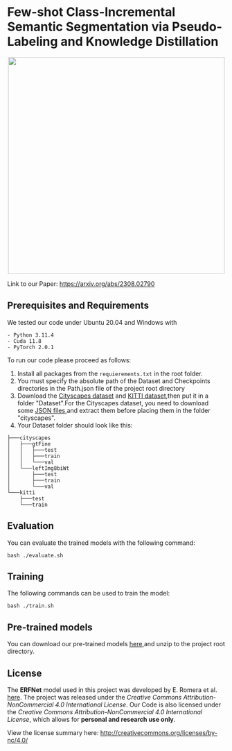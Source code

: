 # Few-shot Class-Incremental Semantic Segmentation via Pseudo-Labeling and Knowledge Distillation

<!-- ![overview](./imgs/overview.svg) -->
<p align="center">
  <img src="./imgs/overview.svg" width="500"/>
</p>


Link to our Paper: https://arxiv.org/abs/2308.02790


## Prerequisites and Requirements
We tested our code under Ubuntu 20.04 and Windows with

    - Python 3.11.4
    - Cuda 11.8
    - PyTorch 2.0.1

To run our code please proceed as follows:
1. Install all packages from the ```requierements.txt``` in the root folder. 
2. You must specify the absolute path of the Dataset and Checkpoints directories in the Path.json file of the project root directory
3. Download the [Cityscapes dataset](https://www.cityscapes-dataset.com/) and [KITTI dataset](https://www.cvlibs.net/datasets/kitti/),then put it in a folder "Dataset".For the Cityscapes dataset, you need to download some [JSON files](https://drive.google.com/file/d/1Y423qcJnYA7QktE73fneNDB6ZR7oBhzA/view?usp=sharing),and extract them before placing them in the folder "cityscapes".
4. Your Dataset folder should look like this:
```
├───cityscapes
│   ├───gtFine
│   │   ├───test
│   │   ├───train
│   │   └───val
│   └───leftImg8biWt
│       ├───test
│       ├───train
│       └───val
└───kitti
    ├───test
    └───train
```

## Evaluation
You can evaluate the trained models with the following command:
```
bash ./evaluate.sh
```

## Training

The following commands can be used to train the model:
```
bash ./train.sh
```

## Pre-trained models
You can download our pre-trained models [here](https://drive.google.com/file/d/1CcsAx7TZr6me3lTe0hoQIpDZr68LvwPW/view?usp=sharing),and unzip to the project root directory.


## License

The <b>ERFNet</b> model used in this project was developed by E. Romera et al. <a href="https://github.com/Eromera/erfnet_pytorch">here</a>. The project was released under the *Creative Commons Attribution-NonCommercial 4.0 International License*. Our Code is also licensed under the *Creative Commons Attribution-NonCommercial 4.0 International License*, which allows for <strong>personal and research use only</strong>.

View the license summary here: http://creativecommons.org/licenses/by-nc/4.0/
